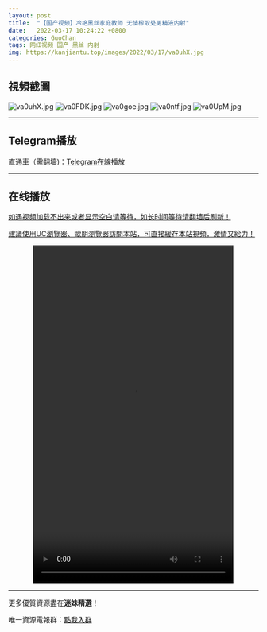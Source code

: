 ```yaml
---
layout: post
title:  "【国产视频】冷艳黑丝家庭教师 无情榨取处男精液内射"
date:   2022-03-17 10:24:22 +0800
categories: GuoChan
tags: 网红视频 国产 黑丝 内射
img: https://kanjiantu.top/images/2022/03/17/va0uhX.jpg
---
```



## 視頻截圖

![va0uhX.jpg](https://kanjiantu.top/images/2022/03/17/va0uhX.jpg)
![va0FDK.jpg](https://kanjiantu.top/images/2022/03/17/va0FDK.jpg)
![va0goe.jpg](https://kanjiantu.top/images/2022/03/17/va0goe.jpg)
![va0ntf.jpg](https://kanjiantu.top/images/2022/03/17/va0ntf.jpg)
![va0UpM.jpg](https://kanjiantu.top/images/2022/03/17/va0UpM.jpg)

* * *
## Telegram播放

直通車（需翻墻)：[Telegram在線播放](https://t.me/mimeijingxuan/106)

* * *
## 在线播放
<u>如遇视频加载不出来或者显示空白请等待，如长时间等待请翻墙后刷新！</u>

<u>建議使用UC瀏覽器、歐朋瀏覽器訪問本站，可直接緩存本站視頻，激情又給力！</u>
<center><video src="https://cdn.publer.io/uploads/videos/6246bf45db279732fb55bddc/d984c6d9b56634ba96456bedfbe2cfb4.mp4" width="80%" height="680px" controls="controls"></video></center>

* * *
更多優質資源盡在**迷妹精選**！

唯一資源電報群：[點我入群](https://t.me/mimeijingxuan)


